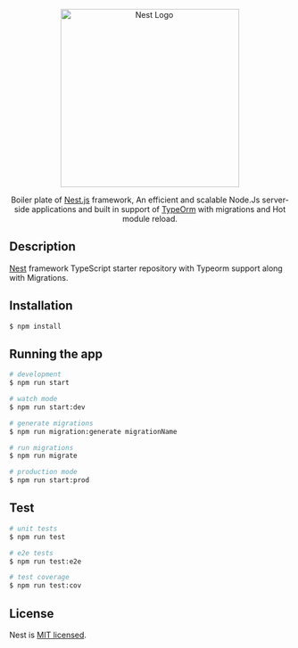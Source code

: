 <p align="center">
  <a href="http://nestjs.com/" target="blank"><img src="https://nestjs.com/img/logo_text.svg" width="320" alt="Nest Logo" /></a>
</p>
  
  <p align="center">Boiler plate of <a href="https://docs.nestjs.com/" target="blank">Nest.js</a> framework, An efficient and scalable Node.Js server-side applications and built in support of 
  <a href="https://typeorm.io/#/" target="blank">TypeOrm</a> with migrations and Hot module reload.</p>

## Description

[Nest](https://github.com/nestjs/nest) framework TypeScript starter repository with Typeorm support along with Migrations.

## Installation

```bash
$ npm install
```

## Running the app

```bash
# development
$ npm run start

# watch mode
$ npm run start:dev

# generate migrations
$ npm run migration:generate migrationName

# run migrations
$ npm run migrate

# production mode
$ npm run start:prod
```

## Test

```bash
# unit tests
$ npm run test

# e2e tests
$ npm run test:e2e

# test coverage
$ npm run test:cov
```

## License

  Nest is [MIT licensed](LICENSE).

